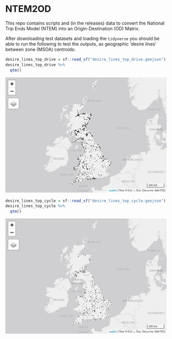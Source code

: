 
# NTEM2OD

This repo contains scripts and (in the releases) data to convert the
National Trip Ends Model (NTEM) into an Origin-Destination (OD) Matrix.

<!-- README.md is generated from README.Rmd. Please edit that file -->

After downloading test datasets and loading the `tidyverse` you should
be able to run the following to test the outputs, as geographic ‘desire
lines’ between zone (MSOA) centroids:

``` r
desire_lines_top_drive = sf::read_sf("desire_lines_top_drive.geojson")
desire_lines_top_drive %>% 
  qtm()
```

![](README_files/figure-gfm/unnamed-chunk-3-1.png)<!-- -->

``` r
desire_lines_top_cycle = sf::read_sf("desire_lines_top_cycle.geojson")
desire_lines_top_cycle %>% 
  qtm()
```

![](README_files/figure-gfm/unnamed-chunk-3-2.png)<!-- -->

